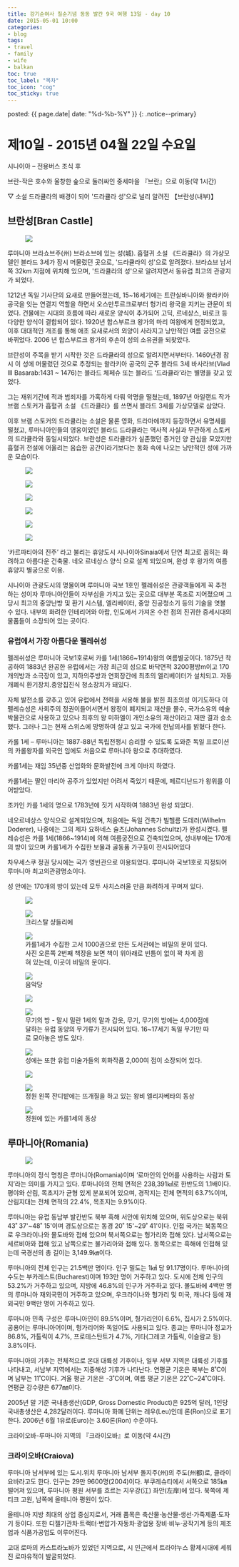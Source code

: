 ```yaml
---
title: 강기순여사 칠순기념 동동 발칸 9국 여행 13일 - day 10
date: 2015-05-01 10:00
categories:
- blog
tags:
- travel
- family
- wife
- balkan
toc: true
toc_label: "목차"
toc_icon: "cog"
toc_sticky: true
---
```


posted: {{ page.date| date: "%d-%b-%Y" }}
{: .notice--primary}

<h1 id="10">제10일 - 2015년 04월 22일 수요일</h1>

시나이아 &ndash; 전용버스 조식 후

브란-작은 호수와 울창한 숲으로 둘러싸인 중세마을 『브란』으로 이동(약 1시간)

▽ 소설 드라큘라의 배경이 되어 '드라큘라 성'으로 널리 알려진 【브란성(내부)】

<h2 id="bran">브란성[Bran Castle]</h2>

<div class="fig-container">
<figure>
	<img src="/assets/images/balkan/castle-bran.png">
	<figcaption>
	</figcaption>
</figure>
</div>

루마니아 브라쇼브주(州) 브라쇼브에 있는 성(城). 흡혈귀 소설 《드라큘라》의 가상모델인 블라드 3세가 잠시 머물렀던 곳으로, '드라큘라의 성'으로 알려졌다. 브라쇼브 남서쪽 32km 지점에 위치해 있으며, '드라큘라의 성'으로 알려지면서 동유럽 최고의 관광지가 되었다.

1212년 독일 기사단의 요새로 만들어졌는데, 15~16세기에는 트란실바니아와 왈라키아 공국을 잇는 연결지 역할을 하면서 오스만투르크로부터 헝가리 왕국을 지키는 관문이 되었다. 건물에는 시대의 흐름에 따라 새로운 양식이 추가되어 고딕, 르네상스, 바로크 등 다양한 양식이 결합되어 있다. 1920년 합스부르크 왕가의 마리 여왕에게 헌정되었고, 이후 대대적인 개조를 통해 애초 요새로서의 외양이 사라지고 낭만적인 여름 궁전으로 바뀌었다. 2006 년 합스부르크 왕가의 후손이 성의 소유권을 되찾았다.

브란성이 주목을 받기 시작한 것은 드라큘라의 성으로 알려지면서부터다. 1460년경 잠시 이 성에 머물렀던 것으로 추정되는 왈라키아 공국의 군주 블라드 3세 바사라브(Vlad III Basarab:1431 ~ 1476)는 블라드 체페슈 또는 블라드 ‘드라큘라’라는 별명을 갖고 있었다.

그는 재위기간에 적과 범죄자를 가혹하게 다뤄 악명을 떨쳤는데, 1897년 아일랜드 작가 브램 스토커가 흡혈귀 소설 《드라큘라》를 쓰면서 블라드 3세를 가상모델로 삼았다.

이후 브램 스토커의 드라큘라는 소설은 물론 영화, 드라마에까지 등장하면서 유명세를 떨쳤고, 루마니아인들의 영웅이었던 블라드 드라큘라는 역사적 사실과 무관하게 스토커의 드라큘라와 동일시되었다. 브란성은 드라큘라가 실존했던 증거인 양 관심을 모았지만 흡혈귀 전설에 어울리는 음습한 공간이라기보다는 동화 속에 나오는 낭만적인 성에 가까운 모습이다.


<div class="fig-container">
<figure>
	<img src="/assets/images/balkan/bran-01.png">
	<figcaption>
	</figcaption>
</figure>
</div>

<div class="fig-container">
<figure style="width: 60%;">
	<img src="/assets/images/balkan/bran-02.png">
	<figcaption>
	</figcaption>
</figure>
</div>

<div class="fig-container">
<figure>
	<img src="/assets/images/balkan/bran-03.png">
	<figcaption>
	</figcaption>
</figure>
</div>

<div class="fig-container">
<figure>
	<img src="/assets/images/balkan/bran-04.png">
	<figcaption>
	</figcaption>
</figure>
</div>

<div class="fig-container">
<figure>
	<img src="/assets/images/balkan/bran-05.png">
	<figcaption>
	</figcaption>
</figure>
</div>

<div class="fig-container">
<figure>
	<img src="/assets/images/balkan/bran-06.png">
	<figcaption>
	</figcaption>
</figure>
</div>

‘카르파티아의 진주’ 라고 불리는 휴양도시 시나이아Sinaia에서 단연 최고로 꼽히는 화려하고 아름다운 건축물. 네오 르네상스 양식 으로 설계 되었으며, 완성 후 왕가의 여름 휴양지 별궁으로 이용.

시나이아 관광도시의 명물이며 루마니아 국보 1호인 펠레쉬성은 관광객들에게 꼭 추천하는 성이자 루마니아인들이 자부심을 가지고 있는 곳으로 대부분 목조로 지어졌으며 그 당시 최고의 중앙난방 및 환기 시스템, 엘리베이터, 중앙 진공청소기 등의 기술을 엿볼 수 있다. 내부의 화려한 인테리어와 아랍, 인도에서 가져온 수천 점의 진귀한 중세시대의 물품들이 소장되어 있는 곳이다.

<h3>유럽에서 가장 아름다운 펠레쉬성</h3>

펠레쉬성은 루마니아 국보1호로써 카를 1세(1866~1914)왕의 여름별궁이다. 1875년 착공하여 1883년 완공한 유럽에서는 가장 최근의 성으로 바닥면적 3200평방m이고 170개의방과 소극장이 있고, 지하의주방과 연회장간에 최초의 엘리베이터가 설치되고. 자동개폐식 환기장치.중앙집진식 청소장치가 돼있다.

자체 발전소를 갖추고 있어 유럽에서 전력을 서용해 불을 밝힌 최초의성 이기도하다 이 펠레슈성은 사회주의 정권이들어서면서 왕정이 폐지되고 재산을 몰수, 국가소유의 예술박물관으로 사용하고 있으나 최후의 왕 미하엘이 개인소유의 재산이라고 재판 결과 승소했다. 그러나 그는 현재 스위스에 망명하여 살고 있고 국가에 헌납의사를 밝혔다 한다.

카롤 1세 &ndash; 루마니아는 1887-88년 독립전쟁시 승리할 수 있도록 도와준 독일 프로이션의 카롤왕자를 외국인 임에도 처음으로 루마니아 왕으로 추대하였다.

카롤1세는 재임 35년중 산업화와 문화발전에 크게 이바지 하였다.

카롤1세는 딸인 마리아 공주가 있었지만 어려서 죽었기 때문에, 페르디난드가 왕위를 이어받았다.

조카인 카를 1세의 명으로 1783년에 짓기 시작하여 1883년 완성 되었다.

네오르네상스 양식으로 설계되었으며, 처음에는 독일 건축가 빌헬름 도데러(Wilhelm Doderer), 나중에는 그의 제자 요하네스 슐츠(Johannes Schultz)가 완성시켰다. 펠레슈성은 카를 1세(1866~1914)에 의해 여름궁전으로 건축되었으며, 성내부에는 170개의 방이 있으며 카롤1세가 수집한 보물과 골동품 가구등이 전시되어있다

차우세스쿠 정권 당시에는 국가 영빈관으로 이용되었다. 루마니아 국보1호로 지정되어 루마니아 최고의관광명소이다. 

성 안에는 170개의 방이 있는데 모두 사치스러울 만큼 화려하게 꾸며져 있다.


<div class="fig-container">
<figure>
	<img src="/assets/images/balkan/peles-01.png">
	<figcaption>
	</figcaption>
</figure>
</div>

<div class="fig-container">
<figure>
	<img src="/assets/images/balkan/peles-02.png">
	<figcaption>
		크리스탈 샹들리에
	</figcaption>
</figure>
</div>

<div class="fig-container">
<figure>
	<img src="/assets/images/balkan/peles-03.png">
	<figcaption>
		카를1세가 수집한 고서 1000권으로 만든 도서관에는 비밀의 문이 있다. 사진 오른쪽 2번째 책장을 보면 책이 위아래로 빈틈이 없이 꽉 차게 꼽혀 있는데, 이곳이 비밀의 문이다.
	</figcaption>
</figure>
</div>

<div class="fig-container">
<figure>
	<img src="/assets/images/balkan/peles-04.png">
	<figcaption>
		음악당
	</figcaption>
</figure>
</div>

<div class="fig-container">
<figure>
	<img src="/assets/images/balkan/peles-05.png">
	<figcaption>
	</figcaption>
</figure>
</div>

<div class="fig-container">
<figure>
	<img src="/assets/images/balkan/peles-06.png">
	<figcaption>
		무기의 방 - 말시 밀란 1세의 말과 갑옷, 무기, 무기의 방에는 4,000점에 달하는 유럽 동양의 무기류가 전시되어 있다. 16~17세기 독일 무기만 따로 모아놓은 방도 있다.
	</figcaption>
</figure>
</div>

<div class="fig-container">
<figure>
	<img src="/assets/images/balkan/peles-07.png">
	<figcaption>
		성에는 또한 유럽 미술가들의 회화작품 2,000여 점이 소장되어 있다.
	</figcaption>
</figure>
</div>

<div class="fig-container">
<figure>
	<img src="/assets/images/balkan/peles-08.png">
	<figcaption>
	</figcaption>
</figure>
</div>

<div class="fig-container">
<figure>
	<img src="/assets/images/balkan/peles-09.png">
	<figcaption>
		정원 왼쪽 잔디밭에는 뜨개질을 하고 있는 왕비 엘리자베타의 동상
	</figcaption>
</figure>
</div>

<div class="fig-container">
<figure style="width: 60%;">
	<img src="/assets/images/balkan/peles-10.png">
	<figcaption>
		정원에 있는 카를1세의 동상 
	</figcaption>
</figure>
</div>

<h2 id="romania">루마니아(Romania)</h2>

<div class="fig-container">
<figure style="width: 50%;">
	<img src="/assets/images/balkan/flag-of-romania.png">
</figure>
</div>

루마니아의 정식 명칭은 루마니아(Romania)이며 ‘로마인의 언어를 사용하는 사람과 토지’라는 의미를 가지고 있다. 루마니아의 전체 면적은 238,391㎢로 한반도의 1.1배이다. 평야와 산림, 목초지가 균형 있게 분포되어 있으며, 경작지는 전체 면적의 63.7%이며, 산림지대는 전체 면적의 22.4%, 목초지는 9.9%이다.

루마니아는 유럽 동남부 발칸반도 북부 흑해 서안에 위치해 있으며, 위도상으로는 북위 43˚ 37'~48˚ 15'이며 경도상으로는 동경 20˚ 15'~29˚ 41'이다. 인접 국가는 북동쪽으로 우크라이나와 몰도바와 접해 있으며 북서쪽으로는 헝가리와 접해 있다. 남서쪽으로는 세르비아와 접해 있고 남쪽으로는 불가리아와 접해 있다. 동쪽으로는 흑해에 인접해 있는데 국경선의 총 길이는 3,149.9㎞이다.

루마니아의 전체 인구는 21.5백만 명이다. 인구 밀도는 1㎢ 당 91.17명이다. 루마니아의 수도는 부카레스트(Bucharest)이며 193만 명이 거주하고 있다. 도시에 전체 인구의 53.2%가 거주하고 있으며, 지방에 46.8%의 인구가 거주하고 있다. 몰도바에 4백만 명의 루마니아 재외국민이 거주하고 있으며, 우크라이나와 헝가리 및 미국, 캐나다 등에 재외국민 9백만 명이 거주하고 있다.

루마니아 민족 구성은 루마니아인이 89.5%이며, 헝가리인이 6.6%, 집시가 2.5%이다. 공용어는 루마니아어이며, 헝가리어와 독일어도 사용되고 있다. 종교는 루마니아 정교가 86.8%, 가톨릭이 4.7%, 프로테스탄트가 4.7%, 기타(그레코 가톨릭, 이슬람교 등) 3.8%이다.

루마니아의 기후는 전체적으로 온대 대륙성 기후이나, 일부 서부 지역은 대륙성 기후를 나타내고, 서남부 지역에서는 지중해성 기후가 나타난다. 연평균 기온은 북부는 8˚C이며 남부는 11˚C이다. 겨울 평균 기온은 -3˚C이며, 여름 평균 기온은 22˚C~24˚C이다. 연평균 강수량은 677㎜이다.

2005년 말 기준 국내총생산(GDP, Gross Domestic Product)은 925억 달러, 1인당 국내총생산은 4,282달러이다. 루마니아 화폐 단위는 레우(Leu)인데 론(Ron)으로 표기한다. 2006년 6월 1유로(Euro)는 3.60론(Ron) 수준이다.

크라이오바-루마니아 지역의 『크라이오바』로 이동(약 4시간)

<h3>크라이오바(Craiova)</h3>

루마니아 남서부에 있는 도시.위치 루마니아 남서부 돌지주(州)의 주도(州都)로, 클라이요바라고도 한다. 인구는 29만 9600명(2004)이다. 부쿠레슈티에서 서쪽으로 185㎞ 떨어져 있으며, 루마니아 평원 서부를 흐르는 지우강(江) 좌안(左岸)에 있다. 북쪽에 제티크 고원, 남쪽에 올테니아 평원이 있다.

올테니아 지방 최대의 상업 중심지로서, 거래 품목은 축산물·농산물·생선·가죽제품·도자기 등이다. 또한 디젤기관차·트랙터·변압기·자동차·광업용 장비·비누·공작기계 등의 제조업과 식품가공업도 이루어진다.

고대 로마의 카스트라노바가 있었던 지역으로, 시 인근에서 트라야누스 황제시대에 세워진 로마유적이 발굴되었다.

